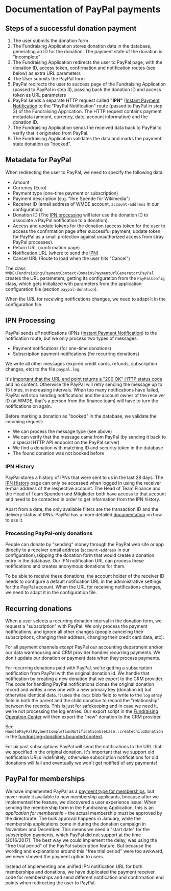 # Documentation of PayPal payments

## Steps of a successful donation payment

1. The user submits the donation form
2. The Fundraising Application stores donation data in the database,
   generating an ID for the donation. The payment state of the donation is
   "incomplete"
3. The Fundraising Application redirects the user to PayPal page, with the
   donation ID, access token, confirmation and notification routes (see
   below) as extra URL parameters
4. The User submits the PayPal form
5. PayPal redirects the user to success page of the Fundraising
   Application (passed to PayPal in step 3), passing back the donation ID
   and access token as URL parameters
6. PayPal sends a separate HTTP request called **"IPN"** ([Instant Payment
   Notification][1]
   to the "PayPal Notification" route (passed to PayPal in step 3) of the
   Fundraising Application. The HTTP request contains payment metadata
   (amount, currency, date, account information) and the donation ID.
7. The Fundraising Application sends the received data back to PayPal to
   verify that it originated from PayPal.
8. The Fundraising Application validates the data and marks the payment
   state donation as "booked".


## Metadata for PayPal

When redirecting the user to PayPal, we need to specify the following
data:

* Amount
* Currency (Euro)
* Payment type (one-time payment or subscription)
* Payment description (e.g. "Ihre Spende für Wikimedia")
* Receiver ID (email address of WMDE account, `account-address` in our
  configuration)
* Donation ID (The [IPN processing][1] will later use the donation ID to
	associate a PayPal notification to a donation).
* Access and update tokens for the donation (access token for the user to
	access the confirmation page after successful payment, update token
	for PayPal as a small protection against unauthorized access from
	stray PayPal processes).
* Return URL (confirmation page)
* Notification URL (where to send the [IPN][1])
* Cancel URL (Route to load when the user hits "Cancel")

The class
`WMDE\Fundraising\PaymentContext\Domain\PaymentUrlGenerator\PayPal`
creates the URL parameters, getting its configuration from the
`PayPalConfig` class, which gets initialized with parameters from the
application configuration file (section `paypal-donation`).

When the URL for receiving notifications changes, we need to adapt it in
the configuration file.

## IPN Processing

PayPal sends *all* notifications (IPNs ([Instant Payment Notification][1])
to the notification route, but we only process two types of messages:

* Payment notifications (for one-time donations)
* Subscription payment notifications (for recurring donations)

We write all other messages (expired credit cards, refunds, subscription
changes, etc) to the file `paypal.log`.

It's [important that the URL end point returns a "200 OK" HTTP status
code][2] and no content. Otherwise the PayPal will retry sending the
message up to 15 times, in increasing intervals. When too many
notifications have failed, PayPal will stop sending notifications and
the account owner of the receiver ID (at WMDE, that's a person from the
finance team) will have to turn the notifications on again.

Before marking a donation as "booked" in the database, we validate the
incoming request:

* We can process the message type (see above)
* We can verify that the message came from PayPal (by sending it back to a
	special HTTP API endpoint on the PayPal server)
* We find a donation with matching ID and security token in the database
* The found donation was not booked before

### IPN History

PayPal stores a history of IPNs that were sent to us in the last 28 days.
The [IPN History][4] page can only be accessed when logged in using the
receiver e-mail address of the respective account. The Head of Team
Finance and the Head of Team Spenden und Mitglieder both have access to
that account and need to be contacted in order to get information from
the IPN history.

Apart from a date, the only available filters are the transaction ID and
the delivery status of IPNs. PayPal has a more detailed [documentation][5]
on how to use it.


### Processing PayPal-only donations

People can donate by "sending" money through the PayPal web site or app
directly to a receiver email address (`account-address` in our
configuration),skipping the donation form that would create a donation
entry in the database. Our IPN notification URL can process these
notifications and creates anonymous donations for them.

To be able to receive these donations, the account holder of the receiver
ID needs to configure a default notification URL in the administrative
settings for the PayPal account. When the URL for receiving notifications
changes, we need to adapt it in the configuration file.


## Recurring donations

When a user selects a recurring donation interval in the donation form, we
request a "subscription" with PayPal. We only process the payment
notifications, and ignore all other changes (people canceling their
subscriptions, changing their address, changing their credit card data,
etc).

For all payment channels *except* PayPal our accounting department
and/or our data warehousing and CRM provider handles recurring payments.
We don't update our donation or payment data when they process payments.

For recurring donations paid with PayPal, we're getting a subscription
notification from PayPal with the original donation id. We handle that
notification by creating a new donation that we export to the CRM provider.
The code for handling PayPal notifications clones the original donation
record and writes a new one with a new primary key (donation id) but
otherwise identical data. It uses the `data` blob field to write to the
`log` array field in both the parent and the child donation to record the
"relationship" between the records. This is just for safekeeping and in
case we need it, we're not processing the log entries. Our export script
in the [Fundraising Operation
Center](https://github.com/wmde/fundraising-backend) will then export the
"new" donation to the CRM provider.

See
`HandlePayPalPaymentCompletionNotificationUseCase::createChildDonation`
in the [fundraising-donations bounded context](https://github.com/wmde/fundraising-donations).

For *all* past subscriptions PayPal will send the notifications to the URL
that we specified in the original donation. It's important
that we support old notification URLs indefinitely, otherwise
subscription notifications for old donations will fail and eventually we
won't get notified of any payments!

## PayPal for memberships

We have implemented PayPal as a [payment type for memberships][3], but
never made it available to new membership applicants, because after we
implemented the feature, we discovered a user experience issue: When
sending the membership form in the Fundraising Application, this is an
*application for membership* - the actual membership must be approved by
the directorate. The bulk approval happens in January, while the
membership applications come in during the donation campaign in November
and December. This means we need a "start date" for the subscription
payments, which PayPal did not support at the time (2016/2017). The best
way we could implement the delay, was using the "free trial period" of the
PayPal subscription feature. But because the wording and explanations
around this "free trial period" were too awkward, we never showed the
payment option to users.

Instead of implementing one unified IPN notification URL for both
memberships and donations, we have duplicated the payment receiver code
for memberships and send different notification and confirmation end
points when redirecting the user to PayPal.


[1]: https://developer.paypal.com/docs/api-basics/notifications/ipn/
[2]: https://developer.paypal.com/docs/api-basics/notifications/ipn/IPNIntro/#ipn-protocol-and-architecture
[3]: https://phabricator.wikimedia.org/T147400
[4]: https://www.paypal.com/ie/cgi-bin/webscr?cmd=_display-ipns-history&nav=0.3.2
[5]: https://developer.paypal.com/docs/api-basics/notifications/ipn/IPNOperations/

